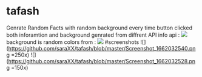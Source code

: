 # tafash
Genrate Random Facts with random background every time button clicked
both inforamtion and background genrated from diffrent API
info api : ![](https://uselessfacts.jsph.pl/)
background is random colors from : ![](https://x-colors.herokuapp.com/)
#screenshots
![](https://github.com/saraXX/tafash/blob/master/Screenshot_1662032540.png =250x)
![](https://github.com/saraXX/tafash/blob/master/Screenshot_1662032528.png =150x)
